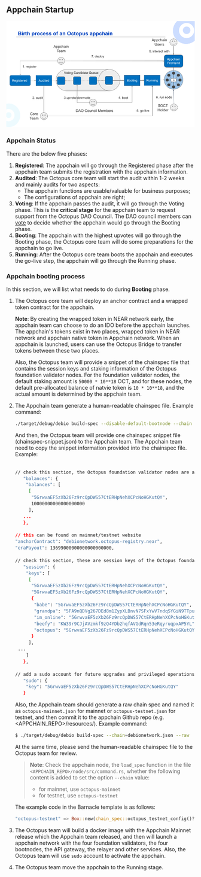 ## Appchain Startup

![Appchain_Pipeline](../images/guides/appchain_pipeline.png)

### Appchain Status

There are the below five phases:

1. **Registered**: The appchain will go through the Registered phase after the appchain team submits the registration with the appchain information.
2. **Audited**: The Octopus core team will start the audit within 1-2 weeks and mainly audits for two aspects:
    * The appchain functions are usable/valuable for business purposes;
    * The configurations of appchain are right;
3. **Voting**: If the appchain passes the audit, it will go through the Voting phase. This is the **critical stage** for the appchain team to request support from the Octopus DAO Council. The DAO council members can [vote](./voting-appchain.md) to decide whether the appchain would go through the Booting phase.
4. **Booting**: The appchain with the highest upvotes will go through the Booting phase, the Octopus core team will do some preparations for the appchain to go live.
5. **Running**: After the Octopus core team boots the appchain and executes the go-live step, the appchain will go through the Running phase.

### Appchain booting process

In this section, we will list what needs to do during **Booting** phase.

1. The Octopus core team will deploy an anchor contract and a wrapped token contract for the appchain.

    **Note**: By creating the wrapped token in NEAR network early, the appchain team can choose to do an IDO before the appchain launches. The appchain's tokens exist in two places, wrapped token in NEAR network and appchain native token in Appchain network. When an appchain is launched, users can use the Octopus Bridge to transfer tokens between these two places.

    Also, the Octopus team will provide a snippet of the chainspec file that contains the session keys and staking information of the Octopus foundation validator nodes. For the foundation validator nodes, the default staking amount is `50000 * 10**18` OCT, and for these nodes, the default pre-allocated balance of natvie token is `10 * 10**18`, and the actual amount is determined by the appchain team.

2. The Appchain team generate a human-readable chainspec file. Example command:

   ```bash
   ./target/debug/debio build-spec --disable-default-bootnode --chain dev > debionetwork.json
   ```

   And then, the Octopus team will provide one chainspec snippet file (chainspec-snippet.json) to the Appchain team. The Appchain team need to copy the snippet information provided into the chainspec file. Example:

   ```bash
   
   // check this section, the Octopus foundation validator nodes are allocated a small balance to cover transaction fees (for example, 10 $DBIO)
      "balances": {
       "balances": [
        [
         "5GrwvaEF5zXb26Fz9rcQpDWS57CtERHpNehXCPcNoHGKutQY",
         10000000000000000000
        ],
      ...
      },
      
   // this can be found on mainnet/testnet website   
   "anchorContract": "debionetwork.octopus-registry.near", 
   "eraPayout": 13699000000000000000000,
   
   // check this section, these are session keys of the Octopus foundation validator nodes
      "session": {
       "keys": [
        [
         "5GrwvaEF5zXb26Fz9rcQpDWS57CtERHpNehXCPcNoHGKutQY", 
         "5GrwvaEF5zXb26Fz9rcQpDWS57CtERHpNehXCPcNoHGKutQY", 
         {
          "babe": "5GrwvaEF5zXb26Fz9rcQpDWS57CtERHpNehXCPcNoHGKutQY", 
          "grandpa": "5FA9nQDVg267DEd8m1ZypXLBnvN7SFxYwV7ndqSYGiN9TTpu", 
          "im_online": "5GrwvaEF5zXb26Fz9rcQpDWS57CtERHpNehXCPcNoHGKutQY", 
          "beefy": "KW39r9CJjAVzmkf9zQ4YDb2hqfAVGdRqn53eRqyruqpxAP5YL", 
          "octopus": "5GrwvaEF5zXb26Fz9rcQpDWS57CtERHpNehXCPcNoHGKutQY" 
         }
        ],
    ...
       ]
      },
   
   // add a sudo account for future upgrades and privileged operations.(Don’t forget to add some balance to this account as well.)
      "sudo": {
       "key": "5GrwvaEF5zXb26Fz9rcQpDWS57CtERHpNehXCPcNoHGKutQY"
      }
   ```

    Also, the Appchain team should generate a raw chain spec and named it as `octopus-mainnet.json` for mainnet or `octopus-testnet.json` for testnet, and then commit it to the appchain Github repo (e.g. <APPCHAIN_REPO>/resources/). Example command:

    ```bash
    $ ./target/debug/debio build-spec --chain=debionetwork.json --raw  > octopus-testnet.json
    ```

    At the same time, please send the human-readable chainspec file to the Octopus team for review. 
    
   > **Note**: Check the appchain node, the `load_spec` function in the file `<APPCHAIN_REPO>/node/src/command.rs`, whether the following content is added to set the option `--chain` value:
    > * for mainnet, use `octopus-mainnet`
    > * for testnet, use `octopus-testnet`

   The example code in the Barnacle template is as follows:
   
    ```Rust
    "octopus-testnet" => Box::new(chain_spec::octopus_testnet_config()?),
    ```    

3. The Octopus team will build a docker image with the Appchain Mainnet release which the Appchain team released, and then will launch a appchain network with the four foundation validators, the four bootnodes, the API gateway, the relayer and other services. Also, the Octopus team will use `sudo` account to activate the appchain.

4. The Octopus team move the appchain to the Running stage.